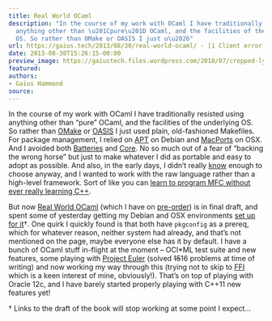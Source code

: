 ```yaml
---
title: Real World OCaml
description: "In the course of my work with OCaml I have traditionally resisted using
  anything other than \u201Cpure\u201D OCaml, and the facilities of the underlying
  OS. So rather than OMake or OASIS I just u\u2026"
url: https://gaius.tech/2013/08/30/real-world-ocaml/ - [1 Client error: Timeout was reached]
date: 2013-08-30T15:26:15-00:00
preview_image: https://gaiustech.files.wordpress.com/2018/07/cropped-lynx.jpg?w=180
featured:
authors:
- Gaius Hammond
source:
---
```


<p>In the course of my work with OCaml I have traditionally resisted using anything other than &ldquo;pure&rdquo; OCaml, and the facilities of the underlying OS. So rather than <a href="http://omake.metaprl.org/index.html - [404 Not Found]">OMake</a> or <a href="http://oasis.forge.ocamlcore.org">OASIS</a> I just used plain, old-fashioned Makefiles. For package management, I relied on <a href="https://wiki.debian.org/Apt">APT</a> on Debian and <a href="http://www.macports.org">MacPorts</a> on OSX. And I avoided both <a href="http://batteries.forge.ocamlcore.org">Batteries</a> and <a href="http://janestreet.github.io">Core</a>. No so much out of a fear of &ldquo;backing the wrong horse&rdquo; but just to make whatever I did as portable and easy to adopt as possible. And also, in the early days, I didn&rsquo;t really <a href="http://stackoverflow.com/q/3889117/447514">know</a> enough to choose anyway, and I wanted to work with the raw language rather than a high-level framework. Sort of like you can <a href="https://gaiustech.wordpress.com/2011/08/03/ocaml-bindings-for-coherence-with-swig/ - [404 Not Found]">learn to program MFC without ever really learning C++</a>. </p>
<p>But now <a href="https://realworldocaml.org/">Real World OCaml</a> (which I have on <a href="http://www.amazon.co.uk/Real-World-OCaml-Functional-programming/dp/144932391X">pre-order</a>) is in final draft, and spent some of yesterday getting my Debian and OSX environments <a href="https://realworldocaml.org/beta3/en/html/installation.html - [404 Not Found]">set up for it</a>&dagger;. One quirk I quickly found is that both have <code>pkgconfig</code> as a prereq, which for whatever reason, neither system had already, and that&rsquo;s not mentioned on the page, maybe everyone else has it by default. I have a bunch of OCaml stuff in-flight at the moment &ndash; OCI*ML test suite and new features, some playing with <a href="http://projecteuler.net">Project Euler</a> (solved <del>15</del>16 problems at time of writing) and now working my way through this (trying not to skip to <a href="https://realworldocaml.org/beta3/en/html/foreign-function-interface.html - [404 Not Found]">FFI</a> which is a keen interest of mine, obviously!). That&rsquo;s on top of playing with Oracle 12c, and I have barely started properly playing with C++11 new features yet! </p>
<p>&dagger; Links to the draft of the book will stop working at some point I expect&hellip;</p>

